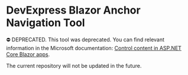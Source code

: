 # DevExpress Blazor Anchor Navigation Tool 

⛔ DEPRECATED. This tool was deprecated. You can find relevant information in the Microsoft documentation: [Control <head> content in ASP.NET Core Blazor apps](https://learn.microsoft.com/en-us/aspnet/core/blazor/components/control-head-content?view=aspnetcore-6.0).

The current repository will not be updated in the future.
